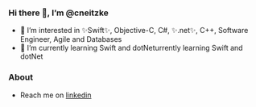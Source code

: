 ### Hi there 👋,  I’m @cneitzke 

- 🔭 I’m interested in ✨Swift✨, Objective-C, C#, ✨.net✨, C++, Software Engineer, Agile and Databases
- 🌱 I’m currently learning Swift and dotNeturrently learning Swift and dotNet

### About

- Reach me on [linkedin](https://linkedin.com/in/clneitzke/)

<!--
**cneitzke/cneitzke** is a ✨ _special_ ✨ repository because its `README.md` (this file) appears on your GitHub profile.

Here are some ideas to get you started:

- 🔭 I’m currently working on ...
- 🌱 I’m currently learning ...
- 👯 I’m looking to collaborate on ...
- 🤔 I’m looking for help with ...
- 💬 Ask me about ...
- 📫 How to reach me: ...
- 😄 Pronouns: ...
- ⚡ Fun fact: ...
-->
